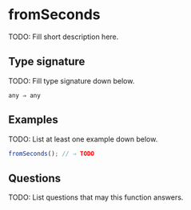 # fromSeconds

TODO: Fill short description here.

## Type signature

TODO: Fill type signature down below.

```
any ⇒ any
```

## Examples

TODO: List at least one example down below.

```javascript
fromSeconds(); // ⇒ TODO
```

## Questions

TODO: List questions that may this function answers.
